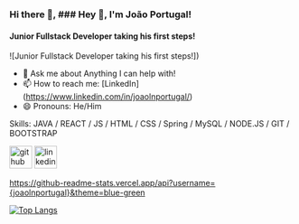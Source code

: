 ### Hi there 👋, ### Hey 👋, I'm João Portugal! ###
#### Junior Fullstack Developer taking his first steps!
![Junior Fullstack Developer taking his first steps!])

- 💬 Ask me about Anything I can help with!
- 📫 How to reach me: [LinkedIn] (https://www.linkedin.com/in/joaolnportugal/)
- 😄 Pronouns: He/Him


Skills: JAVA / REACT / JS / HTML / CSS / Spring /  MySQL / NODE.JS / GIT / BOOTSTRAP




[<img src='https://cdn.jsdelivr.net/npm/simple-icons@3.0.1/icons/github.svg' alt='github' height='40'>](https://github.com/joaolnportugal)  [<img src='https://cdn.jsdelivr.net/npm/simple-icons@3.0.1/icons/linkedin.svg' alt='linkedin' height='40'>](https://www.linkedin.com/in/joaolnportugal/)  

https://github-readme-stats.vercel.app/api?username={joaolnportugal}&theme=blue-green

[![Top Langs](https://github-readme-stats.vercel.app/api/top-langs/?username=joaolnportugal&layout=compact)](https://github.com/joaolnportugal/github-readme-stats)



